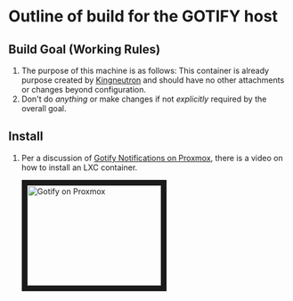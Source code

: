Outline of build for the GOTIFY host
======

## Build Goal (Working Rules)
   1. The purpose of this machine is as follows:
      This container is already purpose created by [Kingneutron](https://github.com/kneutron) and should have
      no other attachments or changes beyond configuration.
   2. Don't do *anything* or make changes if not *explicitly* required by the overall goal.
## Install
   1. Per a discussion of
      [Gotify Notifications on Proxmox](https://forum.proxmox.com/threads/gotify-notifications-lxc-instead-of-docker.142333/),
      there is a video on how to install an LXC container.
    
      <a href="http://www.youtube.com/watch?feature=player_embedded&v=vZR2wz6xhRU"
      target="_blank"><img src="http://img.youtube.com/vi/vZR2wz6xhRU/0.jpg" 
      alt="Gotify on Proxmox" width="240" height="180" border="10" /></a>
